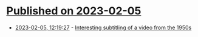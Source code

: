 # [Published on 2023-02-05](index.md)

* [2023-02-05, 12:19:27](https://news.ycombinator.com/item?id=34664318) - [Interesting subtitling of a video from the 1950s](https://news.ycombinator.com/item?id=34664318)
